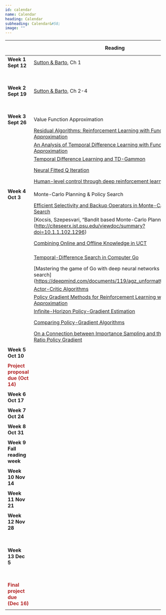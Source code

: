 ```yaml
---
id: calendar
name: Calendar
heading: Calendar
subheading: Calendar&#58;
image: ""
---
```


|           | Reading                | Topic / Slides
|-----------|------------------------|---------
| **Week 1 Sept 12**   | [Sutton & Barto](https://drive.google.com/file/d/1opPSz5AZ_kVa1uWOdOiveNiBFiEOHjkG/view), Ch 1       | Introduction <br/> [pdf slides](/assets/slides/lec1.pdf) 
| | |
| **Week 2 Sept 19**   | [Sutton & Barto](https://drive.google.com/file/d/1opPSz5AZ_kVa1uWOdOiveNiBFiEOHjkG/view), Ch 2-4     | Multi-Armed Bandits, MDPs, Dynamic Programming  <br/> [pdf slides](/assets/slides/lec2.pdf)
| | |
| **Week 3 Sept 26** | Value Function Approximation | 
| | [Residual Algorithms: Reinforcement Learning with Function Approximation](http://www.leemon.com/papers/1995b.pdf) | 
| | [An Analysis of Temporal Difference Learning with Function Approximation](http://web.mit.edu/jnt/www/Papers/J063-97-bvr-td.pdf) |  
| | [Temporal Difference Learning and TD-Gammon](http://enzodesiage.com/wp-content/uploads/2017/08/tesauro-tdgammon-1995.pdf) |  
| | [Neural Fitted Q Iteration](http://ml.informatik.uni-freiburg.de/former/_media/publications/rieecml05.pdf) |  Oliver Limoyo
| | [Human-level control through deep reinforcement learning](https://storage.googleapis.com/deepmind-media/dqn/DQNNaturePaper.pdf) |  Hyunmin Lee
| | |  
| **Week 4 Oct 3** | Monte-Carlo Planning & Policy Search| 
| | [Efficient Selectivity and Backup Operators in Monte-Carlo Tree Search](https://hal.inria.fr/inria-00116992/document) | Bret Nestor
| | [Kocsis, Szepesvari, “Bandit based Monte-Carlo Planninga] (http://citeseerx.ist.psu.edu/viewdoc/summary?doi=10.1.1.102.1296) | Ranjani Murali  
| | [Combining Online and Offline Knowledge in UCT](http://www0.cs.ucl.ac.uk/staff/d.silver/web/Applications_files/combining_uct.pdf) | Alberto Camacho
| | [Temporal-Difference Search in Computer Go](https://link.springer.com/content/pdf/10.1007%2Fs10994-012-5280-0.pdf) | Jesse Bettencourt
| | [Mastering the game of Go with deep neural networks and tree search] (https://deepmind.com/documents/119/agz_unformatted_nature.pdf) | Will Grathwohl
| | [Actor-Critic Algorithms](https://papers.nips.cc/paper/1786-actor-critic-algorithms.pdf) | Xiaohui Zeng
| | [Policy Gradient Methods for Reinforcement Learning with Function Approximation](https://papers.nips.cc/paper/1713-policy-gradient-methods-for-reinforcement-learning-with-function-approximation.pdf) | Lan Xiao
| | [Infinite-Horizon Policy-Gradient Estimation](https://arxiv.org/pdf/1106.0665.pdf) | 
| | [Comparing Policy-Gradient Algorithms](https://pdfs.semanticscholar.org/beef/9a0f27e4ca54eb5c5311f6ac90d90fa88f12.pdf) | Angeline Yasodhara
| | [On a Connection between Importance Sampling and the Likelihood Ratio Policy Gradient](http://rll.berkeley.edu/~jietang/pubs/nips10_Tang.pdf) | Amanjit Singh Kainth
|                    |               |  
| **Week 5 Oct 10**  |               |  
|                    |               |  
| **<span style="color:#b32425">Project proposal due (Oct 14)</span>**            |        |
|                   |               |  
| **Week 6 Oct 17**  |               |  
|                    |               |  
| **Week 7 Oct 24**  |               |  
|                    |               |  
| **Week 8 Oct 31**  |               |  
|                    |               |  
| **Week 9 Fall reading week** |     | no class   
|                    |               |  
| **Week 10 Nov 14** |               |  
|                    |               |  
| **Week 11 Nov 21** |               |  
|                    |               |  
| **Week 12 Nov 28** |               |  
|                    |               | Project presentation
| **Week 13 Dec 5**  |               |  
|                    |               | Project presentation
| **<span style="color:#b32425">Final project due (Dec 16)</span>**           |        |
|                    |               |  
